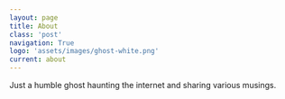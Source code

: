 ```yaml
---
layout: page
title: About
class: 'post'
navigation: True
logo: 'assets/images/ghost-white.png'
current: about
---
```


Just a humble ghost haunting the internet and sharing various musings.
